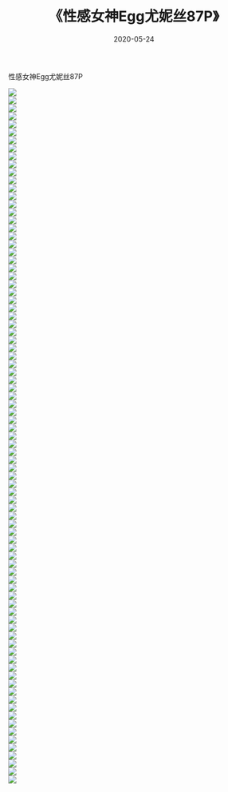 ﻿---
layout: post
title:  《性感女神Egg尤妮丝87P》
date:   2020-05-24
img: http://pic.660000.xyz/1:/性感/2020/性感女神Egg尤妮丝87P/000.jpg
categories: [美女, 清纯, 唯美]
---

性感女神Egg尤妮丝87P

  ![](http://pic.660000.xyz/1:/性感/2020/性感女神Egg尤妮丝87P/001.jpg) <br> ![](http://pic.660000.xyz/1:/性感/2020/性感女神Egg尤妮丝87P/002.jpg) <br> ![](http://pic.660000.xyz/1:/性感/2020/性感女神Egg尤妮丝87P/003.jpg) <br> ![](http://pic.660000.xyz/1:/性感/2020/性感女神Egg尤妮丝87P/004.jpg) <br> ![](http://pic.660000.xyz/1:/性感/2020/性感女神Egg尤妮丝87P/005.jpg) <br> ![](http://pic.660000.xyz/1:/性感/2020/性感女神Egg尤妮丝87P/006.jpg) <br> ![](http://pic.660000.xyz/1:/性感/2020/性感女神Egg尤妮丝87P/007.jpg) <br> ![](http://pic.660000.xyz/1:/性感/2020/性感女神Egg尤妮丝87P/008.jpg) <br> ![](http://pic.660000.xyz/1:/性感/2020/性感女神Egg尤妮丝87P/009.jpg) <br> ![](http://pic.660000.xyz/1:/性感/2020/性感女神Egg尤妮丝87P/010.jpg) <br> ![](http://pic.660000.xyz/1:/性感/2020/性感女神Egg尤妮丝87P/011.jpg) <br> ![](http://pic.660000.xyz/1:/性感/2020/性感女神Egg尤妮丝87P/012.jpg) <br> ![](http://pic.660000.xyz/1:/性感/2020/性感女神Egg尤妮丝87P/013.jpg) <br> ![](http://pic.660000.xyz/1:/性感/2020/性感女神Egg尤妮丝87P/014.jpg) <br> ![](http://pic.660000.xyz/1:/性感/2020/性感女神Egg尤妮丝87P/015.jpg) <br> ![](http://pic.660000.xyz/1:/性感/2020/性感女神Egg尤妮丝87P/016.jpg) <br> ![](http://pic.660000.xyz/1:/性感/2020/性感女神Egg尤妮丝87P/017.jpg) <br> ![](http://pic.660000.xyz/1:/性感/2020/性感女神Egg尤妮丝87P/018.jpg) <br> ![](http://pic.660000.xyz/1:/性感/2020/性感女神Egg尤妮丝87P/019.jpg) <br> ![](http://pic.660000.xyz/1:/性感/2020/性感女神Egg尤妮丝87P/020.jpg) <br> ![](http://pic.660000.xyz/1:/性感/2020/性感女神Egg尤妮丝87P/021.jpg) <br> ![](http://pic.660000.xyz/1:/性感/2020/性感女神Egg尤妮丝87P/022.jpg) <br> ![](http://pic.660000.xyz/1:/性感/2020/性感女神Egg尤妮丝87P/023.jpg) <br> ![](http://pic.660000.xyz/1:/性感/2020/性感女神Egg尤妮丝87P/024.jpg) <br> ![](http://pic.660000.xyz/1:/性感/2020/性感女神Egg尤妮丝87P/025.jpg) <br> ![](http://pic.660000.xyz/1:/性感/2020/性感女神Egg尤妮丝87P/026.jpg) <br> ![](http://pic.660000.xyz/1:/性感/2020/性感女神Egg尤妮丝87P/027.jpg) <br> ![](http://pic.660000.xyz/1:/性感/2020/性感女神Egg尤妮丝87P/028.jpg) <br> ![](http://pic.660000.xyz/1:/性感/2020/性感女神Egg尤妮丝87P/029.jpg) <br> ![](http://pic.660000.xyz/1:/性感/2020/性感女神Egg尤妮丝87P/030.jpg) <br> ![](http://pic.660000.xyz/1:/性感/2020/性感女神Egg尤妮丝87P/031.jpg) <br> ![](http://pic.660000.xyz/1:/性感/2020/性感女神Egg尤妮丝87P/032.jpg) <br> ![](http://pic.660000.xyz/1:/性感/2020/性感女神Egg尤妮丝87P/033.jpg) <br> ![](http://pic.660000.xyz/1:/性感/2020/性感女神Egg尤妮丝87P/034.jpg) <br> ![](http://pic.660000.xyz/1:/性感/2020/性感女神Egg尤妮丝87P/035.jpg) <br> ![](http://pic.660000.xyz/1:/性感/2020/性感女神Egg尤妮丝87P/036.jpg) <br> ![](http://pic.660000.xyz/1:/性感/2020/性感女神Egg尤妮丝87P/037.jpg) <br> ![](http://pic.660000.xyz/1:/性感/2020/性感女神Egg尤妮丝87P/038.jpg) <br> ![](http://pic.660000.xyz/1:/性感/2020/性感女神Egg尤妮丝87P/039.jpg) <br> ![](http://pic.660000.xyz/1:/性感/2020/性感女神Egg尤妮丝87P/040.jpg) <br> ![](http://pic.660000.xyz/1:/性感/2020/性感女神Egg尤妮丝87P/041.jpg) <br> ![](http://pic.660000.xyz/1:/性感/2020/性感女神Egg尤妮丝87P/042.jpg) <br> ![](http://pic.660000.xyz/1:/性感/2020/性感女神Egg尤妮丝87P/043.jpg) <br> ![](http://pic.660000.xyz/1:/性感/2020/性感女神Egg尤妮丝87P/044.jpg) <br> ![](http://pic.660000.xyz/1:/性感/2020/性感女神Egg尤妮丝87P/045.jpg) <br> ![](http://pic.660000.xyz/1:/性感/2020/性感女神Egg尤妮丝87P/046.jpg) <br> ![](http://pic.660000.xyz/1:/性感/2020/性感女神Egg尤妮丝87P/047.jpg) <br> ![](http://pic.660000.xyz/1:/性感/2020/性感女神Egg尤妮丝87P/048.jpg) <br> ![](http://pic.660000.xyz/1:/性感/2020/性感女神Egg尤妮丝87P/049.jpg) <br> ![](http://pic.660000.xyz/1:/性感/2020/性感女神Egg尤妮丝87P/050.jpg) <br> ![](http://pic.660000.xyz/1:/性感/2020/性感女神Egg尤妮丝87P/051.jpg) <br> ![](http://pic.660000.xyz/1:/性感/2020/性感女神Egg尤妮丝87P/052.jpg) <br> ![](http://pic.660000.xyz/1:/性感/2020/性感女神Egg尤妮丝87P/053.jpg) <br> ![](http://pic.660000.xyz/1:/性感/2020/性感女神Egg尤妮丝87P/054.jpg) <br> ![](http://pic.660000.xyz/1:/性感/2020/性感女神Egg尤妮丝87P/055.jpg) <br> ![](http://pic.660000.xyz/1:/性感/2020/性感女神Egg尤妮丝87P/056.jpg) <br> ![](http://pic.660000.xyz/1:/性感/2020/性感女神Egg尤妮丝87P/057.jpg) <br> ![](http://pic.660000.xyz/1:/性感/2020/性感女神Egg尤妮丝87P/058.jpg) <br> ![](http://pic.660000.xyz/1:/性感/2020/性感女神Egg尤妮丝87P/059.jpg) <br> ![](http://pic.660000.xyz/1:/性感/2020/性感女神Egg尤妮丝87P/060.jpg) <br> ![](http://pic.660000.xyz/1:/性感/2020/性感女神Egg尤妮丝87P/061.jpg) <br> ![](http://pic.660000.xyz/1:/性感/2020/性感女神Egg尤妮丝87P/062.jpg) <br> ![](http://pic.660000.xyz/1:/性感/2020/性感女神Egg尤妮丝87P/063.jpg) <br> ![](http://pic.660000.xyz/1:/性感/2020/性感女神Egg尤妮丝87P/064.jpg) <br> ![](http://pic.660000.xyz/1:/性感/2020/性感女神Egg尤妮丝87P/065.jpg) <br> ![](http://pic.660000.xyz/1:/性感/2020/性感女神Egg尤妮丝87P/066.jpg) <br> ![](http://pic.660000.xyz/1:/性感/2020/性感女神Egg尤妮丝87P/067.jpg) <br> ![](http://pic.660000.xyz/1:/性感/2020/性感女神Egg尤妮丝87P/068.jpg) <br> ![](http://pic.660000.xyz/1:/性感/2020/性感女神Egg尤妮丝87P/069.jpg) <br> ![](http://pic.660000.xyz/1:/性感/2020/性感女神Egg尤妮丝87P/070.jpg) <br> ![](http://pic.660000.xyz/1:/性感/2020/性感女神Egg尤妮丝87P/071.jpg) <br> ![](http://pic.660000.xyz/1:/性感/2020/性感女神Egg尤妮丝87P/072.jpg) <br> ![](http://pic.660000.xyz/1:/性感/2020/性感女神Egg尤妮丝87P/073.jpg) <br> ![](http://pic.660000.xyz/1:/性感/2020/性感女神Egg尤妮丝87P/074.jpg) <br> ![](http://pic.660000.xyz/1:/性感/2020/性感女神Egg尤妮丝87P/075.jpg) <br> ![](http://pic.660000.xyz/1:/性感/2020/性感女神Egg尤妮丝87P/076.jpg) <br> ![](http://pic.660000.xyz/1:/性感/2020/性感女神Egg尤妮丝87P/077.jpg) <br> ![](http://pic.660000.xyz/1:/性感/2020/性感女神Egg尤妮丝87P/078.jpg) <br> ![](http://pic.660000.xyz/1:/性感/2020/性感女神Egg尤妮丝87P/079.jpg) <br> ![](http://pic.660000.xyz/1:/性感/2020/性感女神Egg尤妮丝87P/080.jpg) <br> ![](http://pic.660000.xyz/1:/性感/2020/性感女神Egg尤妮丝87P/081.jpg) <br> ![](http://pic.660000.xyz/1:/性感/2020/性感女神Egg尤妮丝87P/082.jpg) <br> ![](http://pic.660000.xyz/1:/性感/2020/性感女神Egg尤妮丝87P/083.jpg) <br> ![](http://pic.660000.xyz/1:/性感/2020/性感女神Egg尤妮丝87P/084.jpg) <br> ![](http://pic.660000.xyz/1:/性感/2020/性感女神Egg尤妮丝87P/085.jpg) <br> ![](http://pic.660000.xyz/1:/性感/2020/性感女神Egg尤妮丝87P/086.jpg) <br> ![](http://pic.660000.xyz/1:/性感/2020/性感女神Egg尤妮丝87P/087.jpg) <br>